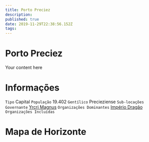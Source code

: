```yaml
---
title: Porto Preciez
description: 
published: true
date: 2019-11-29T22:38:56.152Z
tags: 
---
```


# Porto Preciez
Your content here

# Informações
`Tipo` Capital
`População` 19.402
`Gentílico` Precieziense 
`Sub-locações` 
`Governante` [Yrcri Magnus](http://localhost/en/individuos/yrcri-magnus)
`Organizações Dominantes` [Império Dragão](http://localhost/faccoes/nacoes/imperio-dragao#imperio-dragao)
`Organizações Incluídas` 

# Mapa de Horizonte